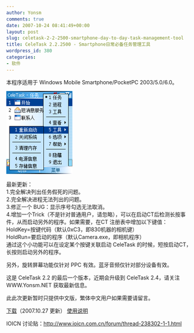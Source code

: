 ```yaml
---
author: Yonsm
comments: true
date: 2007-10-24 08:41:49+00:00
layout: post
slug: celetask-2-2-2500-smartphone-day-to-day-task-management-tool
title: CeleTask 2.2.2500 - Smartphone日常必备任务管理工具
wordpress_id: 380
categories:
- 软件
---
```


本程序适用于 Windows Mobile Smartphone/PocketPC 2003/5.0/6.0。  
  
[![](/assets/CeleTask.gif)](/assets/CeleTask.gif)  
  
最新更新：  
1.完全解决列出任务假死的问题。  
2.完全解决进程无法列出的问题。  
3.修正一个 BUG：显示序号勾选无法取消。<!-- more -->  
4.增加一个Trick（不是针对普通用户，请忽略），可以在启动CT后检测长按事件，从而启动另外的程序。如果需要，在CT 注册表中增加以下键值：  
 HoldKey=按键代码（默认0xC3，即830机器的相机键）  
 HoldRun=要启动的程序（默认Camera.exe，即相机程序）  
 通过这个小功能可以在设定某个按键关联启动 CeleTask 的时候，短按启动CT，长按则启动另外的程序。  
  
另外，旋转屏幕功能仅针对 PPC 有效。蓝牙音频仅针对部分设备有效。  
  
这是 CeleTask 2.2 的最后一个版本，近期会升级到 CeleTask 2.4，请关注 WWW.Yonsm.NET 获取最新信息。  
  
此此次更新暂时只提供中文版，繁体中文用户如果需要请留言。  
  
[下载](/assets/CeleTask.2.2.rar)（2007.10.27 更新）
[使用说明](/assets/CeleTask.htm)
  
IOICN 讨论贴：http://www.ioicn.com.cn/forum/thread-238302-1-1.html

